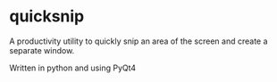 quicksnip
=========

A productivity utility to quickly snip an area of the screen and create a separate window. 

Written in python and using PyQt4 
